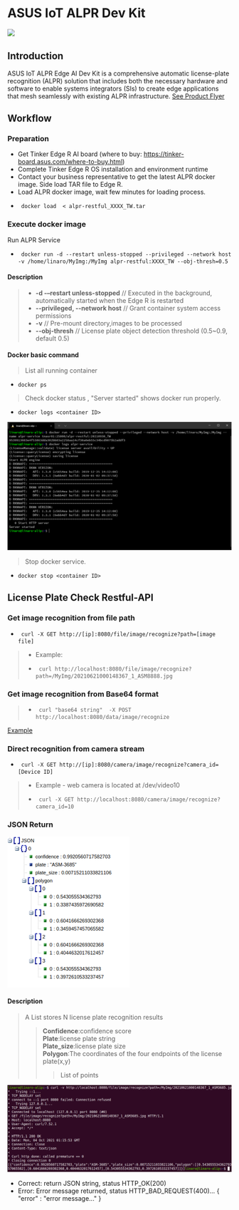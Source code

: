 # ASUS IoT ALPR Dev Kit
![](https://iot.asus.com/_nuxt/img/2527929.png)  

## Introduction
ASUS IoT ALPR Edge AI Dev Kit is a comprehensive automatic license-plate recognition (ALPR) solution that includes both the necessary hardware and software to enable systems integrators (SIs) to create edge applications that mesh seamlessly with existing ALPR infrastructure. [See Product Flyer](https://github.com/TinkerEdgeR/ALPR/blob/107683b959fd6aa8a2c791ec8256e62e5f4db7ea/ALPR%20FLYER_Eng_220114_compressed.pdf)

## Workflow
### Preparation
* Get Tinker Edge R AI board (where to buy: https://tinker-board.asus.com/where-to-buy.html)
* Complete Tinker Edge R OS installation and environment runtime
* Contact your business representative to get the latest ALPR docker image. Side load TAR file to Edge R.
* Load ALPR docker image, wait few minutes for loading process.
*      docker load  < alpr-restful_XXXX_TW.tar
### Execute docker image
Run ALPR Service
*      docker run -d --restart unless-stopped --privileged --network host -v /home/linaro/MyImg:/MyImg alpr-restful:XXXX_TW --obj-thresh=0.5

#### Description
>* <b>-d -–restart unless-stopped</b>     // Executed in the background, automatically started when the Edge R is restarted
>* <b>--privileged, --network host</b>      // Grant container system access permissions 
>* <b>-v</b>      // Pre-mount directory,images to be processed
>* <b>--obj-thresh</b>      // License plate object detection threshold (0.5~0.9, default 0.5)
#### Docker basic command
>List all running container 
*     docker ps 

>Check docker status , "Server started" shows docker run properly.
*     docker logs <container ID>
![Alt text](image/docker_log_ok.png?raw=true "Title")

  
>Stop docker service.
*     docker stop <container ID>


## License Plate Check Restful-API

### Get image recognition from file path
*      curl -X GET http://[ip]:8080/file/image/recognize?path=[image file]
>* Example:
>*      curl http://localhost:8080/file/image/recognize?path=/MyImg/20210621000148367_1_ASM8888.jpg

### Get image recognition from Base64 format
>*      curl "base64 string"  -X POST http://localhost:8080/data/image/recognize
[Example](https://github.com/TinkerEdgeR/ALPR/blob/c768ace2d9cabd8c0d70cc0f04fac6280a5b2a38/sample%20code/base64_call.sh)
### Direct recognition from camera stream
*      curl -X GET http://[ip]:8080/camera/image/recognize?camera_id=[Device ID]
>* Example - web camera is located at /dev/video10
>*      curl -X GET http://localhost:8080/camera/image/recognize?camera_id=10

     


### JSON Return
![Alt text](image/API_return_JSON.png?raw=true "Title")
#### Description
>A List stores N license plate recognition results
  >><B>Confidence</B>:confidence score<br>
>><B>Plate</B>:license plate string<br>
>><B>Plate_size</B>:license plate size<br>
>><B>Polygon</B>:The coordinates of the four endpoints of the license plate(x,y)
>>>List of points
  
 ![Alt text](image/API_image_ok.png?raw=true "Title")
* Correct: return JSON string, status HTTP_OK(200)
* Error: Error message returned, status HTTP_BAD_REQUEST(400)…
{ "error" : "error message..." }

